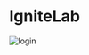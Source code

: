 # IgniteLab

![login](https://user-images.githubusercontent.com/59092579/195914779-1871eca7-0aad-420e-b659-c7f63d968e93.png)
